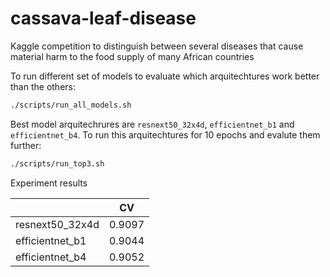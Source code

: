 # cassava-leaf-disease

Kaggle competition to distinguish between several diseases that cause material harm to the food supply of many African countries

To run different set of models to evaluate which arquitechtures work better than the others:

```bash
./scripts/run_all_models.sh
```

Best model arquitechrures are `resnext50_32x4d`, `efficientnet_b1` and `efficientnet_b4`. To run this arquitechtures for 10 epochs and evalute them further:

```bash
./scripts/run_top3.sh
```

Experiment results

|                 | CV     |
| --------------- | ------ |
| resnext50_32x4d | 0.9097 |
| efficientnet_b1 | 0.9044 |
| efficientnet_b4 | 0.9052 |
